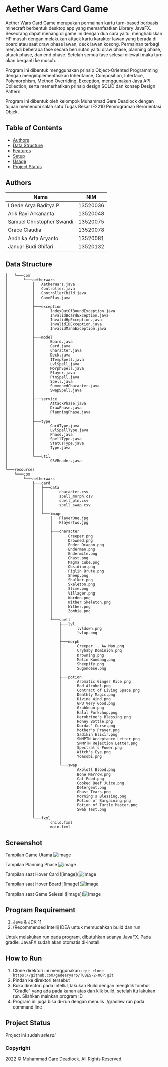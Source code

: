 # Aether Wars Card Game
Aether Wars Card Game merupakan permainan kartu turn-based berbasis minecraft berbentuk desktop app yang memanfaatkan Library JavaFX. Seseorang dapat menang di game ini dengan dua cara yaitu, menghabiskan HP musuh dengan melakukan attack kartu karakter lawan yang berada di board atau saat draw phase lawan, deck lawan kosong. Permainan terbagi menjadi beberapa fase secara berurutan yaitu draw phase, planning phase, attack phase, dan end phase. Setelah semua fase selesai dilewati maka turn akan berganti ke musuh.

Program ini dibentuk menggunakan prinsip Object-Oriented Programming dengan mengimplementasikan Inheritance, Composition, Interface, Polymorphism, Method Overriding, Exception, menggunakan Java API Collection, serta memerhatikan prinsip design SOLID dan konsep Design Pattern.

Program ini dibentuk oleh kelompok Muhammad Gare Deadlock dengan tujuan memenuhi salah satu Tugas Besar IF2210 Pemrograman Berorientasi Objek. 

## Table of Contents
* [Authors](#authors)
* [Data Structure](#data-structure)
* [Features](#features)
* [Setup](#setup)
* [Usage](#usage)
* [Project Status](#project-status)

## Authors
| Nama                           | NIM      |
| ------------------------------ | -------- |
| I Gede Arya Raditya P          | 13520036 |
| Arik Rayi Arkananta            | 13520048 |
| Samuel Christopher Swandi      | 13520075 |
| Grace Claudia                  | 13520078 |
| Andhika Arta Aryanto           | 13520081 |
| Januar Budi Ghifari            | 13520132 |

## Data Structure
```├───java
│   └───com
│       └───aetherwars
│           │   AetherWars.java     
│           │   Controller.java     
│           │   ControllerChild.java
│           │   GamePlay.java       
│           │
│           ├───exception
│           │       IndexOutOfBoundException.java
│           │       InvalidBoardException.java
│           │       InvalidHpException.java
│           │       InvalidIDException.java
│           │       InvalidManaException.java
│           │
│           ├───model
│           │       Board.java
│           │       Card.java
│           │       Character.java
│           │       Deck.java
│           │       ITempSpell.java
│           │       LvlSpell.java
│           │       MorphSpell.java
│           │       Player.java
│           │       PtnSpell.java
│           │       Spell.java
│           │       SummonedCharacter.java
│           │       SwapSpell.java
│           │
│           ├───service
│           │       AttackPhase.java
│           │       DrawPhase.java
│           │       PlanningPhase.java
│           │
│           ├───type
│           │       CardType.java
│           │       LvlSpellType.java
│           │       Phase.java
│           │       SpellType.java
│           │       StatusType.java
│           │       Type.java
│           │
│           └───util
│                   CSVReader.java
│
└───resources
    └───com
        └───aetherwars
            ├───card
            │   ├───data
            │   │       character.csv
            │   │       spell_morph.csv
            │   │       spell_ptn.csv
            │   │       spell_swap.csv
            │   │
            │   └───image
            │       │   PlayerOne.jpg
            │       │   PlayerTwo.jpg
            │       │
            │       ├───character
            │       │       Creeper.png
            │       │       Drowned.png
            │       │       Ender Dragon.png
            │       │       Enderman.png
            │       │       Endermite.png
            │       │       Ghast.png
            │       │       Magma Cube.png
            │       │       Obsidian.png
            │       │       Piglin Brute.png
            │       │       Sheep.png
            │       │       Shulker.png
            │       │       Skeleton.png
            │       │       Slime.png
            │       │       Villager.png
            │       │       Warden.png
            │       │       Wither Skeleton.png
            │       │       Wither.png
            │       │       Zombie.png
            │       │
            │       └───spell
            │           ├───lvl
            │           │       lvldown.png
            │           │       lvlup.png
            │           │
            │           ├───morph
            │           │       Creeper... Aw Man.png
            │           │       Crybaby Dominion.png
            │           │       Drowning.png
            │           │       Malin Kundang.png
            │           │       Sheepify.png
            │           │       Sugondese.png
            │           │
            │           ├───potion
            │           │       Aromatic Ginger Rice.png
            │           │       Bad Alcohol.png
            │           │       Contract of Living Space.png
            │           │       Deathly Magic.png
            │           │       Divine Wind.png
            │           │       GPU Very Good.png
            │           │       Grabkeun.png
            │           │       Halal Porkchop.png
            │           │       Herobrine's Blessing.png
            │           │       Honey Bottle.png
            │           │       Kordas' Curse.png
            │           │       Mother's Prayer.png
            │           │       Sadikin Elixir.png
            │           │       SNMPTN Acceptance Letter.png
            │           │       SNMPTN Rejection Letter.png
            │           │       Spectral's Power.png
            │           │       Witch's Eye.png
            │           │       Yoasobi.png
            │           │
            │           └───swap
            │                   Axolotl Blood.png
            │                   Bone Marrow.png
            │                   Cat Food.png
            │                   Cooked Beef Juice.png
            │                   Detergent.png
            │                   Ghast Tears.png
            │                   Morning's Blessing.png
            │                   Potion of Bargaining.png
            │                   Potion of Turtle Master.png
            │                   Swab Test.png
            │
            └───fxml
                    child.fxml
                    main.fxml
```

## Screenshot
Tampilan Game Utama
![image](https://user-images.githubusercontent.com/71170262/165959234-c4ae8380-5264-47a8-9a0f-26e1d3d827b5.png)

Tampilan Planning Phase
![image](https://user-images.githubusercontent.com/71170262/165959218-ae6f354e-d9f7-4092-b37d-ed5714ff1573.png)

Tampilan saat Hover Card
![image](![image](https://user-images.githubusercontent.com/79737201/165962087-d94ed724-3ab4-4e5a-831b-ca1f4f0c3130.png)

Tampilan saat Hover Board
![image](![image](https://user-images.githubusercontent.com/79737201/165962232-3c54950e-7929-41db-a9ce-5ec408e0fa5f.png)

Tampilan saat Game Selesai
![image](![image](https://user-images.githubusercontent.com/79737201/165962255-86bc7a35-70f3-4951-96ea-c329508ef87e.png)

## Program Requirement 
1. Java & JDK 11
2. (Recommended Intellij IDEA untuk memudahkan build dan run

Untuk melakukan run pada program, dibutuhkan adanya JavaFX. Pada gradle, JavaFX sudah akan otomatis di-install.

## How to Run
1. Clone direktori ini menggunakan : ```git clone https://github.com/gedearyarp/TUBES-2-OOP.git```
2. Pindah ke direktori tersebut
3. Buka directori pada IntelliJ, lakukan Build dengan mengklik tombol "Gradle" yang ada pada kanan atas dan klik build, setelah itu lakukan run. Silahkan mainkan program :D
4. Program ini juga bisa di-run dengan menulis ./gradlew run pada command line

## Project Status
Project ini sudah  _selesai_ 

### Copyright
2022 © Muhammad Gare Deadlock. All Rights Reserved.

